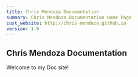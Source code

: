 ```yaml
---
title: Chris Mendoza Documentation
summary: Chris Mendoza Documentation Home Page
cust_website: http://chris-mendoza.github.io
version: 1.0
---
```


## Chris Mendoza Documentation

Welcome to my Doc site!
